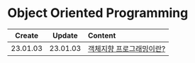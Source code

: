 # Object Oriented Programming

|  Create  |  Update  | Content                                |
| :------: | :------: | :------------------------------------- |
| 23.01.03 | 23.01.03 | [객체지향 프로그래밍이란?](./about.md) |
